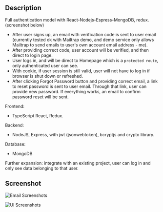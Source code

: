 ## Description

Full authentication model with React-Nodejs-Espress-MongoDB, redux. (screenshot below)

- After user signs up, an email with verification code is sent to user email
  (currently tested ok with Mailtrap demo, and demo service only allows Mailtrap to send emails to user's own account email address - me).
- After providing correct code, user account will be verified, and then direct to login page.
- User logs in, and will be direct to Homepage which is a `protected route`, only authenticated user can see.
- With cookie, if user session is still valid, user will not have to log in if browser is shut down or refreshed.
- After clicking Forgot Password button and providing correct email, a link to reset password is sent to user email.
  Through that link, user can provide new password. If everything works, an email to confirm password reset will be sent.

Frontend:

- TypeScript React, Redux.

Backend:

- NodeJS, Express, with jwt (jsonwebtoken), bcryptjs and crypto library.

Database:

- MongoDB

Further expansion: integrate with an existing project, user can log in and only see data belonging to that user.

## Screenshot

![Email Screenshots](screenshot/email-screens.png)

![UI Screenshots](screenshot/user-screens.png)
